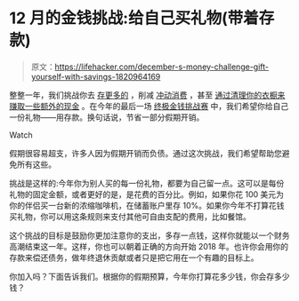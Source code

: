 # 12 月的金钱挑战:给自己买礼物(带着存款)

> 原文：<https://lifehacker.com/december-s-money-challenge-gift-yourself-with-savings-1820964169>

整整一年，我们挑战你去 [存更多的](https://twocents.lifehacker.com/may-s-money-challenge-let-s-haggle-1794740686#_ga=2.112136132.1522724306.1512352226-225857320.1512352226) ，削减 [冲动消费](https://twocents.lifehacker.com/septembers-money-challenge-no-restaurant-spending-1798515491#_ga=2.112136132.1522724306.1512352226-225857320.1512352226) ，甚至 [通过清理你的衣橱来赚取一些额外的现金](https://lifehacker.com/the-best-places-to-sell-your-junk-depending-on-the-jun-1819338691#_ga=2.117310790.1522724306.1512352226-225857320.1512352226) 。在今年的最后一场 [终极金钱挑战赛](http://twocents.lifehacker.com/lifehacker-readers-lets-take-a-money-challenge-togethe-1747419781#_ga=2.117310790.1522724306.1512352226-225857320.1512352226) 中，我们希望你给自己一份礼物——用存款。换句话说，节省一部分假期开销。

Watch

假期很容易超支，许多人因为假期开销而负债。通过这次挑战，我们希望帮助您避免所有这些。

挑战是这样的:今年你为别人买的每一份礼物，都要为自己留一点。这可以是每份礼物的固定金额，或者更好的是，是花费的百分比。例如，如果你花 100 美元为你的伴侣买一台新的浓缩咖啡机，在储蓄账户里存 10%。如果你今年不打算花钱买礼物，你可以用这条规则来支付其他可自由支配的费用，比如餐馆。

这个挑战的目标是鼓励你更加注意你的支出，多存一点钱，这样你就能以一个财务高潮结束这一年。这样，你也可以朝着正确的方向开始 2018 年。也许你会用你的存款来偿还债务，做年终退休贡献或者只是把它用在一个有趣的目标上。

你加入吗？下面告诉我们。根据你的假期预算，今年你打算花多少钱，你会存多少钱？